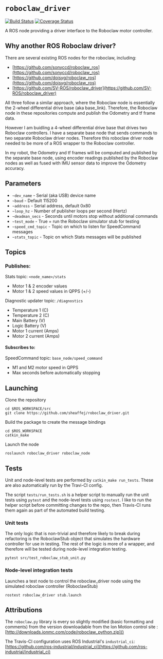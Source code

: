 # `roboclaw_driver`

[![Build Status](https://travis-ci.org/sheaffej/roboclaw_driver.svg?branch=master)](https://travis-ci.org/sheaffej/roboclaw_driver) [![Coverage Status](https://coveralls.io/repos/github/sheaffej/roboclaw_driver/badge.svg?branch=HEAD)](https://coveralls.io/github/sheaffej/roboclaw_driver?branch=HEAD)

A ROS node providing a driver interface to the Roboclaw motor controller.

## Why another ROS Roboclaw driver?
There are several existing ROS nodes for the roboclaw, including:

* [https://github.com/sonyccd/roboclaw_ros](https://github.com/sonyccd/roboclaw_ros)
* [https://github.com/doisyg/roboclaw_ros](https://github.com/doisyg/roboclaw_ros)
* [https://github.com/SV-ROS/roboclaw_driver](https://github.com/SV-ROS/roboclaw_driver)

All three follow a similar approach, where the Roboclaw node is essentially the 2-wheel differential drive base (aka base_link). Therefore, the Roboclaw node in these repositories compute and publish the Odometry and tf frame data.

However I am buidling a 4-wheel differential drive base that drives two Roboclaw controllers. I have a separate base node that sends commands to two separate Roboclaw driver nodes. Therefore this roboclaw driver node needed to be more of a ROS wrapper to the Roboclaw controller. 

In my robot, the Odometry and tf frames will be computed and published by the separate base node, using encoder readings published by the Roboclaw nodes as well as fused with IMU sensor data to improve the Odometry accuracy.

## Parameters

* `~dev_name` - Serial (aka USB) device name
* `~baud` - Default 115200
* `~address` - Serial address, default 0x80
* `~loop_hz` - Number of publisher loops per second (Hertz)
* `~deadman_secs` - Seconds until motors stop without additional commands
* `~test_mode` - True = run the Roboclaw simulator stub for testing
* `~speed_cmd_topic` - Topic on which to listen for SpeedCommand messages
* `~stats_topic` - Topic on which Stats messages will be published

## Topics

### Publishes:

Stats topic: `<node_name>/stats`

* Motor 1 & 2 encoder values
* Motor 1 & 2 speed values in QPPS (+/-)

Diagnostic updater topic: `/diagnostics`

* Temperature 1 (C)
* Temperature 2 (C)
* Main Battery (V)
* Logic Battery (V)
* Motor 1 current (Amps)
* Motor 2 current (Amps)

#### Subscribes to:
SpeedCommand topic: `base_node/speed_command`

* M1 and M2 motor speed in QPPS
* Max seconds before automatically stopping

## Launching
Clone the repository

```
cd $ROS_WORKSPACE/src
git clone https://github.com/sheaffej/roboclaw_driver.git
```

Build the package to create the message bindings

```
cd $ROS_WORKSPACE
catkin_make
```

Launch the node

```
roslaunch roboclaw_driver roboclaw_node
```

## Tests

Unit and node-level tests are performed by `catkin_make run_tests`. These are also automatically run by the Travi-CI config.

The script `tests/run_tests.sh` is a helper script to manually run the unit tests using `pytest` and the node-level tests using `rostest`. I like to run the helper script before committing changes to the repo, then Travis-CI runs them again as part of the automated build testing.

### Unit tests
The only logic that is non-trivial and therefore likely to break during refactoring is the RoboclawStub object that simulates the hardware controller for use in testing. The rest of the logic is more of a wrapper, and therefore will be tested during node-level integration testing.

```
pytest src/test_roboclaw_stub_unit.py
```

### Node-level integration tests
Launches a test node to control the roboclaw_driver node using the simulated roboclaw controller (RoboclawStub)

```
rostest roboclaw_driver stub.launch
```

## Attributions
The `roboclaw.py` library is every so slightly modified (basic formatting and comments) from the version downloadable from the Ion Motion control site :
[http://downloads.ionmc.com/code/roboclaw_python.zip]()

The Travis-CI configuration uses ROS Industrial's `industrial_ci`: [https://github.com/ros-industrial/industrial_ci](https://github.com/ros-industrial/industrial_ci)